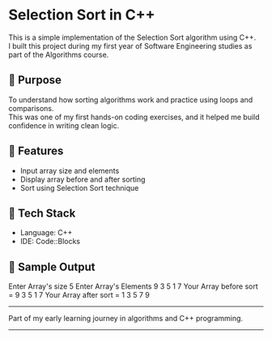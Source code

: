 # Selection Sort in C++

This is a simple implementation of the Selection Sort algorithm using C++.  
I built this project during my first year of Software Engineering studies as part of the Algorithms course.

## 🎯 Purpose

To understand how sorting algorithms work and practice using loops and comparisons.  
This was one of my first hands-on coding exercises, and it helped me build confidence in writing clean logic.

## 🔧 Features

- Input array size and elements
- Display array before and after sorting
- Sort using Selection Sort technique

## 📁 Tech Stack

- Language: C++
- IDE: Code::Blocks

## 📌 Sample Output

Enter Array's size
5
Enter Array's Elements
9 3 5 1 7
Your Array before sort =
9 3 5 1 7
Your Array after sort =
1 3 5 7 9

---

Part of my early learning journey in algorithms and C++ programming.

---
